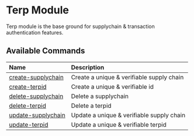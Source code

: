 # Terp Module
Terp module is the base ground for supplychain & transaction authentication features. 

## Available Commands

| Name | Description |
| :--- | :--- |
| [create-supplychain](/CHANGELOG.md) | Create a unique & verifiable supply chain |
| [create-terpid](/CHANGELOG.md)  | Create a unique & verifiable id |
| [delete-supplychain](/CHANGELOG.md)  | Delete a supplychain  |
| [delete-terpid](/CHANGELOG.md)  | Delete a terpid  |
| [update-supplychain](/CHANGELOG.md)  |  Update a unique & verifiable supply chain |
| [update-terpid](/CHANGELOG.md)  | Update a unique & verifiable terpid| 